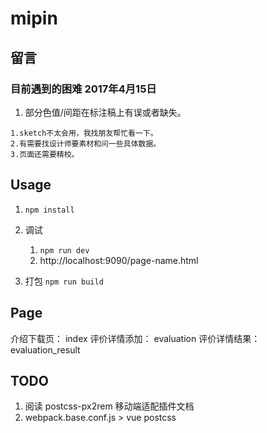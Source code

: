 # mipin

## 留言
### 目前遇到的困难 2017年4月15日
1. 部分色值/间距在标注稿上有误或者缺失。
> 
	1.sketch不太会用，我找朋友帮忙看一下。  
	2.有需要找设计师要素材和问一些具体数据。  
	3.页面还需要精校。

## Usage

1. `npm install`
2. 调试

	1. `npm run dev`
	2. http://localhost:9090/page-name.html

3. 打包 `npm run build`

## Page
介绍下载页： index
评价详情添加： evaluation
评价详情结果： evaluation_result

## TODO
1. 阅读 postcss-px2rem 移动端适配插件文档
2. webpack.base.conf.js > vue postcss

